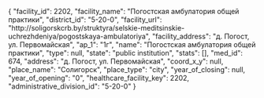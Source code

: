 {
    "facility_id": 2202,
    "facility_name": "Погостская амбулатория общей практики",
    "district_id": "5-20-0",
    "facility_url": "http:\/\/soligorskcrb.by\/struktyra\/selskie-meditsinskie-uchrezhdeniya\/pogostskaya-ambulatoriya",
    "facility_address": "д. Погост, ул. Первомайская",
    "ap_1": "1г",
    "name": "Погостская амбулатория общей практики",
    "type": null,
    "state": "public institution",
    "stats": [],
    "med_id": 674,
    "address": "д. Погост, ул. Первомайская",
    "coord_x_y": null,
    "place_name": "Солигорск",
    "place_type": "city",
    "year_of_closing": null,
    "year_of_opening": "0",
    "healthcare_facility_key": 2202,
    "administrative_division_id": "5-20-0"
}